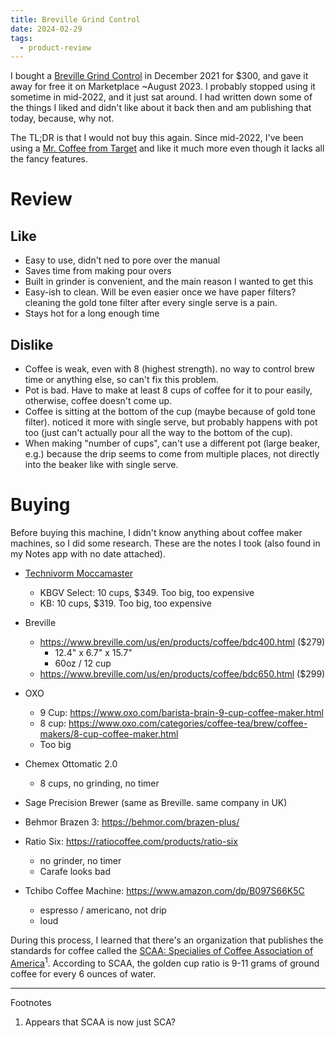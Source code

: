 ```yaml
---
title: Breville Grind Control
date: 2024-02-29
tags:
  - product-review
---
```


I bought a [Breville Grind Control][1] in December 2021 for $300, and gave it away
for free it on Marketplace ~August 2023. I probably stopped using it sometime in
mid-2022, and it just sat around. I had written down some of the things I liked
and didn't like about it back then and am publishing that today, because, why
not.

The TL;DR is that I would not buy this again. Since mid-2022, I've been using a
[Mr. Coffee from Target][2] and like it much more even though it lacks all the fancy
features.

# Review

## Like

- Easy to use, didn't ned to pore over the manual
- Saves time from making pour overs
- Built in grinder is convenient, and the main reason I wanted to get this
- Easy-ish to clean. Will be even easier once we have paper filters? cleaning
  the gold tone filter after every single serve is a pain.
- Stays hot for a long enough time

## Dislike

- Coffee is weak, even with 8 (highest strength). no way to control brew time or
  anything else, so can't fix this problem.
- Pot is bad. Have to make at least 8 cups of coffee for it to pour easily,
  otherwise, coffee doesn't come up.
- Coffee is sitting at the bottom of the cup (maybe because of gold tone
  filter). noticed it more with single serve, but probably happens with pot too
  (just can't actually pour all the way to the bottom of the cup).
- When making "number of cups", can't use a different pot (large beaker, e.g.)
  because the drip seems to come from multiple places, not directly into the
  beaker like with single serve.

# Buying

Before buying this machine, I didn't know anything about coffee maker machines, so I did some research.
These are the notes I took (also found in my Notes app with no date attached).

- [Technivorm Moccamaster](https://us.moccamaster.com/collections/glass-carafe-brewers)

  - KBGV Select: 10 cups, $349. Too big, too expensive
  - KB: 10 cups, $319. Too big, too expensive

- Breville

  - <https://www.breville.com/us/en/products/coffee/bdc400.html> ($279)
    - 12.4" x 6.7" x 15.7"
    - 60oz / 12 cup
  - <https://www.breville.com/us/en/products/coffee/bdc650.html> ($299)

- OXO
  - 9 Cup: <https://www.oxo.com/barista-brain-9-cup-coffee-maker.html>
  - 8 cup: <https://www.oxo.com/categories/coffee-tea/brew/coffee-makers/8-cup-coffee-maker.html>
  - Too big
- Chemex Ottomatic 2.0

  - 8 cups, no grinding, no timer

- Sage Precision Brewer (same as Breville. same company in UK)
- Behmor Brazen 3: https://behmor.com/brazen-plus/
- Ratio Six: <https://ratiocoffee.com/products/ratio-six>
  - no grinder, no timer
  - Carafe looks bad
- Tchibo Coffee Machine: <https://www.amazon.com/dp/B097S66K5C>
  - espresso / americano, not drip
  - loud

During this process, I learned that there's an organization that publishes the
standards for coffee called the
[SCAA: Specialies of Coffee Association of America][3]<sup>1</sup>. According to
SCAA, the golden cup ratio is 9-11 grams of ground coffee for every 6 ounces of
water.

---

Footnotes

1. Appears that SCAA is now just SCA?

[1]: https://www.breville.com/us/en/products/coffee/bdc650.html
[2]: https://www.target.com/p/mr-coffee-5-cup-switch-coffee-maker-black/-/A-78604175
[3]: https://sca.coffee/research/coffee-standards
